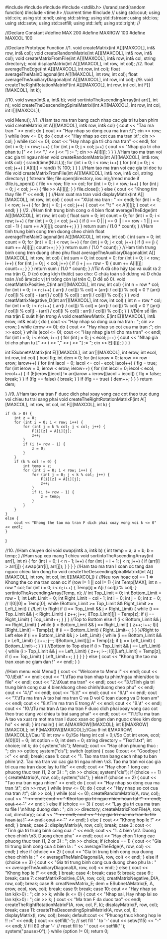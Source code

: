 #include <iostream>
#include <fstream>
#include <iomanip>
#include <stdlib.h> //srand,rand(random function)
#include <time.h>   //current time
#include <string>
//
using std::cout;
using std::cin;
using std::endl;
using std::string;
using std::fstream;
using std::ios;
using std::setw;
using std::setfill;
using std::left;
using std::right;
//

//Declare Constant
#define MAX 200
#define MAXROW 100
#define MAXCOL 100

//Declare Prototype Function
//1.
void createMatrix(int A[][MAXCOL], int& row, int& col);
void createRandomMatrix(int A[][MAXCOL], int& row, int& col);
void createMatrixFromFile(int A[][MAXCOL], int& row, int& col, string directory);
void displayMatrix(int A[][MAXCOL], int row, int col);
//2.
float averageTheEdge(int A[][MAXCOL], int row, int col);
float averageTheMainDiagonal(int A[][MAXCOL], int row, int col);
float averageTheAuxiliaryDiagonal(int A[][MAXCOL], int row, int col);
//9.
void createTheRightRotationMatrixF(int A[][MAXCOL], int row, int col, int F[][MAXCOL], int k);

//10.
void swap(int& a, int& b);
void sortintoTheAscendingArray(int arr[], int n);
void createTheDescendingSpiralMatrixI(int A[][MAXCOL], int row, int col, int I[][MAXCOL]);


void Menu();
//1.
//Ham tao ma tran bang cach nhap cac gia tri tu ban phim
void createMatrix(int A[][MAXCOL], int& row, int& col) {
    cout << "Tao ma tran " << endl;
    do {
        cout << "Hay nhap so dong cua ma tran :\t";
        cin >> row;
    } while (row <= 0);
    do {
        cout << "Hay nhap so cot cua ma tran :\t";
        cin >> col;
    } while (col <= 0);
    cout << "Hay nhap gia tri cho ma tran" << endl;
    for (int i = 0; i < row; i++) {
        for (int j = 0; j < col; j++) {
            cout << "Nhap gia tri cho phan tu [" << i << "," << j << "] := "; cin >> A[i][j];
        }
    }
}
//Ham tao ma tran voi cac gia tri ngau nhien 
void createRandomMatrix(int A[][MAXCOL], int& row, int& col) {
    srand(time(NULL));
    for (int i = 0; i < row; i++) {
        for (int j = 0; j < col; j++) {
            A[i][j] = rand() % 100;
        }
    }
}
//Ham tao ma tran voi cac gia tri doc tu file
void createMatrixFromFile(int A[][MAXCOL], int& row, int& col, string directory) {
    fstream file;
    file.open(directory, ios::in);//read mode
    if (file.is_open()) {
        file >> row;
        file >> col;
        for (int i = 0; i < row; i++) {
            for (int j = 0; j < col; j++) {
                file >> A[i][j];
            }
        }
        file.close();
    }
    else {
        cout << "Khong tim thay file !" << endl;
    }
}
//Ham xuat ma tran
void displayMatrix(int A[][MAXCOL], int row, int col) {
    cout << "XUat ma tran : " << endl;
    for (int i = 0; i < row; i++) {
        for (int j = 0; j < col; j++) {
            cout << "\t " << A[i][j];
        }
        cout << endl;
    }
}
//2.
//Ham tinh trung binh cong o 4 bien
float averageTheEdge(int A[][MAXCOL], int row, int col) {
    float sum = 0;
    int count = 0;
    for (int i = 0; i < row; i++) {
        for (int j = 0; j < col; j++) {
            if (i == 0 || j == 0 || i == row - 1 || j == col - 1) {
                sum += A[i][j];
                count++;
            }
        }
    }
    return sum / (1.0 * count);
}
//Ham tinh trung binh cong tren duong cheo chinh
float averageTheMainDiagonal(int A[][MAXCOL], int row, int col) {
    int sum = 0;
    int count = 0;
    for (int i = 0; i < row; i++) {
        for (int j = 0; j < col; j++) {
            if (i == j) {
                sum += A[i][j];
                count++;
            }
        }
    }
    return sum / (1.0 * count);
}
//Ham tinh trung binh cong tren duong cheo phu
float averageTheAuxiliaryDiagonal(int A[][MAXCOL], int row, int col) {
    int sum = 0;
    int count = 0;
    for (int i = 0; i < row; i++) {
        for (int j = 0; j < col; j++) {
            if (i + j == row - 1) {
                sum += A[i][j];
                count++;
            }
        }
    }
    return sum / (1.0 * count);
}
//Từ A đã cho hãy tạo và xuất ra 2 ma trận C, D (có cùng kích thước) sao cho: C chứa toàn số dương và D chứa toàn
//số âm(các vị trí trống còn lại trên C, D để số 0).
void creatMatrixPositive_C(int arr[][MAXCOL], int row, int col)
{
    int n = row * col;
    for (int i = 0; i < n; i++)
    {
        arr[i / col][i % col] = (arr[i / col][i % col] < 0 ? (arr[i / col][i % col]) - (arr[i / col][i % col]) : arr[i / col][i % col]);
    }
}
void creatMatrixNegative_D(int arr[][MAXCOL], int row, int col)
{
    int n = row * col;
    for (int i = 0; i < n; i++)
    {
        arr[i / col][i % col] = (arr[i / col][i % col] > 0 ? (arr[i / col][i % col]) - (arr[i / col][i % col]) : arr[i / col][i % col]);
    }
}
//Đếm số lần ma trận E xuất hiện trong A
void creatNewMatrix_E(int E[][MAXCOL], int& erow, int& ecol)
{
    do {
        cout << "Hay nhap so dong cua ma tran : ";
        cin >> erow;
    } while (erow <= 0);
    do {
        cout << "Hay nhap so cot cua ma tran :";
        cin >> ecol;
    } while (ecol <= 0);
    cout << "Hay nhap gia tri cho ma tran" << endl;
    for (int i = 0; i < erow; i++)
    {
        for (int j = 0; j < ecol; j++)
        {
            cout << "Nhap gia tri cho phan tu [" << i << "," << j << "] := "; cin >> E[i][j];
        }
    }
}

int ESubnetAMatrix(int E[][MAXCOL], int arr[][MAXCOL], int erow, int ecol, int row, int col)
{
    bool flg;
    int dem = 0;
    for (int iarow = 0; iarow <= row - erow; iarow++)
    {
        for (int iacol = 0; iacol <= col - ecol; iacol++)
        {
            flg = true;
            for (int ierow = 0; ierow < erow; ierow++)
            {
                for (int iecol = 0; iecol < ecol; iecol++)
                {
                    if (E[ierow][iecol] != arr[iarow + ierow][iacol + iecol])
                    {
                        flg = false;
                        break;
                    }
                }
                if (flg == false)
                {
                    break;
                }
            }
            if (flg == true)
            {
                dem++;
            }
        }
    }
    return dem;

}
//9.
//Ham tao ma tran F duoc dich phai xoay vong cac cot theo truc dung voi chieu tu trai sang phai
void createTheRightRotationMatrixF(int A[][MAXCOL], int row, int col, int F[][MAXCOL], int k) {

    if (k > 0) {
        int z = 0;
        for (int i = 0; i < row; i++) {
            for (int j = k % col; j < col; j++) {
                F[i][z] = A[i][j];
                z++;
            }
            if (i != row - 1) {
                z = 0;
            }
        }
        if (k % col != 0) {
            int temp = z;
            for (int i = 0; i < row; i++) {
                for (int j = 0; j < k % col; j++) {
                    F[i][z] = A[i][j];
                    z++;
                }
                if (i != row - 1) {
                    z = temp;
                }
            }
        }
    }
    else {
        cout << "Khong the tao ma tran F dich phai xoay vong voi k <= 0" << endl;
    }
}

//10.
//Ham chuyen doi
void swap(int& a, int& b) {
    int temp = a;
    a = b;
    b = temp;
}
//Ham sap xep mang 1 chieu
void sortintoTheAscendingArray(int arr[], int n) {
    for (int i = 0; i < n - 1; i++) {
        for (int j = i + 1; j < n; j++) {
            if (arr[i] > arr[j]) {
                swap(arr[i], arr[j]);
            }
        }
    }
}
//Ham tao ma tran I xoan oc tang dan nguoc chieu kim dong ho
void createTheDescendingSpiralMatrixI(int A[][MAXCOL], int row, int col, int I[][MAXCOL]) {
    //Neu row hoac col == 1 => Khong the co ma tran xoan oc
    if (row != 1 || col != 1) {
        int Temp[MAX];
        int n = row * col;
        for (int i = 0; i < n; i++) {
            Temp[i] = A[i / col][i % col];
        }
        sortintoTheAscendingArray(Temp, n);
        //
        int Top_Limit = 0;
        int Bottom_Limit = row - 1;
        int Left_Limit = 0;
        int Right_Limit = col - 1;
        int i = 0;
        int j = 0;
        int z = 0;
        //
        I[0][0] = Temp[0];
        while (Bottom_Limit >= Top_Limit && Right_Limit >= Left_Limit) {
            //Left to Right 
            if (i == Top_Limit && j < Right_Limit) {
                while (i == Top_Limit && j < Right_Limit) {
                    z++;
                    j++;
                    I[Top_Limit][j] = Temp[z];
                    if (j == Right_Limit) {
                        Top_Limit++;
                    }
                }
            }
            //Top to Bottom 
            else if (i < Bottom_Limit && j == Right_Limit) {
                while (i < Bottom_Limit && j == Right_Limit) {
                    z++;
                    i++;
                    I[i][Right_Limit] = Temp[z];
                    if (i == Bottom_Limit) {
                        Right_Limit--;
                    }
                }
            }//Right to Left
            else if (i == Bottom_Limit && j > Left_Limit) {
                while (i == Bottom_Limit && j > Left_Limit) {
                    z++;
                    j--;
                    I[Bottom_Limit][j] = Temp[z];
                    if (j == Left_Limit) {
                        Bottom_Limit--;
                    }
                }
            }
            //Bottom to Top
            else if (i > Top_Limit && j == Left_Limit) {
                while (i > Top_Limit && j == Left_Limit) {
                    z++;
                    i--;
                    I[i][Left_Limit] = Temp[z];
                    if (i == Top_Limit) {
                        Left_Limit++;
                    }
                }
            }
        }
    }
    else {
        cout << "Khong the tao ma tran xoan oc giam dan !" << endl;
    }
}

//Ham menu
void Menu() {
    cout << "Welcome to Menu !" << endl;
    cout << "0.\tExit" << endl;
    cout << "1.\tTao ma tran nhap tu phim/ngau nhien/doc tu file" << endl;
    cout << "2.\tXuat ma tran" << endl;
    cout << "3.\tTinh gia tri trung binh cong cua 4 bien/duong cheo chinh/duong cheo phu" << endl;
    cout << "4.\t" << endl;
    cout << "5.\t" << endl;
    cout << "6.\t" << endl;
    cout << "7.\tTu ma tran A tao hai ma tran C va D voi C toan duong va D toan am"<< endl;
    cout << "8.\tTim ma tran E trong A" << endl;
    cout << "9.\t" << endl;
    cout << "10.\tTu ma tran A tao ma tran F duoc dich phai xoay vong cac cot theo truc dung voi chieu tu trai sang phai" << endl;
    cout << "11.\tTu ma tran A tao va xuat ra mot ma tran I duoc xoan oc giam dan nguoc chieu kim dong ho" << endl;
}
int main() {
    int A[MAXROW][MAXCOL];
    int E[MAXROW][MAXCOL];
    int F[MAXROW][MAXCOL];//Cau 9
    int I[MAXROW][MAXCOL];//Cau 10
    int row = 0;//So Hang
    int col = 0;//So Cot
    int erow, ecol;
    A[0][0] = 0;
    int option = 0;
    int dem = 0;
    string directory = "Text1.txt";
    int choice;
    int k;
    do {
        system("cls");
        Menu();
        cout << "Hay chon phuong thuc : "; cin >> option;
        system("cls");
        switch (option) {
        case 0:cout << "Goodbye  ! :<" << endl;
            break;
        case 1:
            cout << "1. Tao ma tran bang cach nhap tu ban phim \n2. Tao ma tran voi cac gia tri ngau nhien \n3. Tao ma tran voi cac gia tri cua ma tran duoc lay tu file" << endl;
            cout << "Hay chon 1 tong cac phuong thuc tren (1, 2 or 3) : "; cin >> choice;
            system("cls");
            if (choice == 1) {
                createMatrix(A, row, col);
                system("cls");
            }
            else if (choice == 2) {
                cout << "Tao ma tran ngau nhien" << endl;
                do {
                    cout << "Hay nhap so dong cua ma tran :\t";
                    cin >> row;
                } while (row <= 0);
                do {
                    cout << "Hay nhap so cot cua ma tran :\t";
                    cin >> col;
                } while (col <= 0);
                createRandomMatrix(A, row, col);
                cout << "~~~~~~~~~~~~~~~~~~~~~~~~~~~~~~~~~~~~~~~~~~~~~~~~~~~~~~~~" << endl;
                cout << "         Khoi tao gia tri ngau nhien hoan tat !" << endl;
                cout << "~~~~~~~~~~~~~~~~~~~~~~~~~~~~~~~~~~~~~~~~~~~~~~~~~~~~~~~~" << endl;
            }
            else if (choice == 3) {
                cout << "Lay gia tri cua ma tran tu file ! \nNhap duong dan : "; cin >> directory;
                createMatrixFromFile(A, row, col, directory);
                cout << "~~~~~~~~~~~~~~~~~~~~~~~~~~~~~~~~~~~~~~~~~~~~~~~~~~~~~~~~" << endl;
                cout << "       Lay gia tri cua ma tran tu file hoan tat !" << endl;
                cout << "~~~~~~~~~~~~~~~~~~~~~~~~~~~~~~~~~~~~~~~~~~~~~~~~~~~~~~~~" << endl;
            }
            else {
                cout << "Khong hop le !" << endl;
            }
            break;
        case 2:
            displayMatrix(A, row, col);
            break;
        case 3:
            cout << "Tinh gia tri trung binh cong cua :" << endl;
            cout << "1. 4 bien \n2. Duong cheo chinh \n3. Duong cheo phu" << endl;
            cout << "Hay chon 1 tong cac phuong thuc tren (1, 2 or 3) : "; cin >> choice;
            if (choice == 1) {
                cout << "Gia tri trung binh cong cua 4 bien la : " << averageTheEdge(A, row, col) << endl;
            }
            else if (choice == 2) {
                cout << "Gia tri trung binh cong cua duong cheo chinh la : " << averageTheMainDiagonal(A, row, col) << endl;
            }
            else if (choice == 3) {
                cout << "Gia tri trung binh cong cua duong cheo phu la : " << averageTheAuxiliaryDiagonal(A, row, col) << endl;
            }
            else {
                cout << "Khong hop le !" << endl;
            }
            break;
        case 4:
            break;
        case 5:
            break;
        case 6:;
            break;
        case 7:
            creatMatrixPositive_C(A, row, col);
            creatMatrixNegative_D(A, row, col);
            break;
        case 8:
            creatNewMatrix_E;
            dem = ESubnetAMatrix(E, A, erow, ecol, row, col);
            break;
        case 9:
            break;
        case 10:
            cout << "Hay nhap so lan k(k>0) : "; cin >> k;
            while (k <= 0) {
                cout << "Nhap sai, Hay nhap lai so lan k(k>0) : "; cin >> k;
            }
            cout << "Ma tran F da duoc tao" << endl;
            createTheRightRotationMatrixF(A, row, col, F, k);
            displayMatrix(F, row, col);
            break;
        case 11:
            createTheDescendingSpiralMatrixI(A, row, col, I);
            displayMatrix(I, row, col);
            break;
        default:cout << "Phuong thuc khong hop le !! :<" << endl;
        }
        cout << setfill('-');		// set fill ' ' to '-'
        cout << setw(115) << "-" << endl;	// fill 80 char '-'
        // reset fill to ' '
        cout << setfill(' ');
        system("pause>0");
    } while (option != 0);
    return 0;
